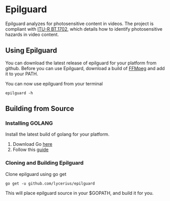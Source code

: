 # Epilguard
Epilguard analyzes for photosensitive content in videos. The project is compliant with [ITU-R BT.1702](https://www.itu.int/dms_pubrec/itu-r/rec/bt/R-REC-BT.1702-0-200502-I!!PDF-E.pdf), which details how to identify photosensitive hazards in video content.

## Using Epilguard
You can download the latest release of epilguard for your platform from github. Before you can use Epilguard, download a build of [FFMpeg](https://www.ffmpeg.org/) and add it to your PATH.

You can now use epilguard from your terminal
```terminal
epilguard -h
```

## Building from Source

### Installing GOLANG
Install the latest build of golang for your platform.
1. Download Go [here](https://golang.org/dl/)
2. Follow this [guide](https://golang.org/doc/install)


### Cloning and Building Epilguard
Clone epilguard using go get
```terminal
go get -u github.com/lycerius/epilguard
```
This will place epilguard source in your $GOPATH, and build it for you.
